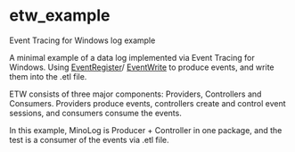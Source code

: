 # etw_example
Event Tracing for Windows log example

A minimal example of a data log implemented via Event Tracing for Windows.
Using [EventRegister](https://docs.microsoft.com/en-us/windows/win32/api/evntprov/nf-evntprov-eventregister)/
[EventWrite](https://docs.microsoft.com/en-us/windows/win32/api/evntprov/nf-evntprov-eventwrite) to produce events, and write them into the .etl file.

ETW consists of three major components: Providers, Controllers and Consumers.
Providers produce events, controllers create and control event sessions, and consumers consume the events.

In this example, MinoLog is Producer + Controller in one package, and the test is a consumer of the events via .etl file.
